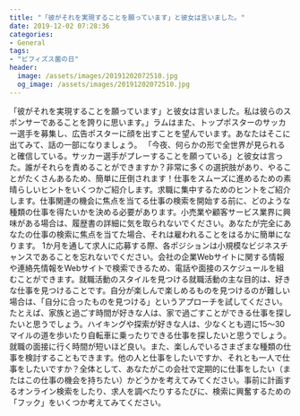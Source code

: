 ```yaml
---
title: "「彼がそれを実現することを願っています」と彼女は言いました。"
date: 2019-12-02 07:28:36
categories:
- General
tags:
- "ビフィズス菌の日"
header:
  image: /assets/images/20191202072510.jpg
  og_image: /assets/images/20191202072510.jpg
---
```


「彼がそれを実現することを願っています」と彼女は言いました。私は彼らのスポンサーであることを誇りに思います。」ラムはまた、トップポスターのサッカー選手を募集し、広告ポスターに顔を出すことを望んでいます。あなたはそこに出てみて、話の一部になりましょう。 「今夜、何らかの形で全世界が見られると確信している。サッカー選手がプレーすることを願っている」と彼女は言った。誰がそれらを責めることができますか？非常に多くの選択肢があり、やることがたくさんあるため、簡単に圧倒されます！仕事をスムーズに進めるための素晴らしいヒントをいくつかご紹介します。求職に集中するためのヒントをご紹介します。仕事関連の機会に焦点を当てる仕事の検索を開始する前に、どのような種類の仕事を得たいかを決める必要があります。小売業や顧客サービス業界に興味がある場合は、履歴書の詳細に気を取られないでください。あなたが完全にあなたの仕事の検索に焦点を当てた場合、それは雇われることをはるかに簡単になります。 1か月を通して求人に応募する際、各ポジションは小規模なビジネスチャンスであることを忘れないでください。会社の企業Webサイトに関する情報や連絡先情報をWebサイトで検索できるため、電話や面接のスケジュールを組むことができます。就職活動のスタイルを見つける就職活動の主な目的は、好きな仕事を見つけることです。自分が楽しんで楽しめるものを見つけるのが難しい場合は、「自分に合ったものを見つける」というアプローチを試してください。たとえば、家族と過ごす時間が好きな人は、家で過ごすことができる仕事を探したいと思うでしょう。ハイキングや探索が好きな人は、少なくとも週に15〜30マイルの道を歩いたり自転車に乗ったりできる仕事を探したいと思うでしょう。就職の面接に行く時間が短いほど良い。また、楽しんでいるさまざまな種類の仕事を検討することもできます。他の人と仕事をしたいですか、それとも一人で仕事をしたいですか？全体として、あなたがこの会社で定期的に仕事をしたい（またはこの仕事の機会を持ちたい）かどうかを考えてみてください。事前に計画するオンライン検索をしたり、求人を調べたりするたびに、検索に興奮するための「フック」をいくつか考えてみてください。
